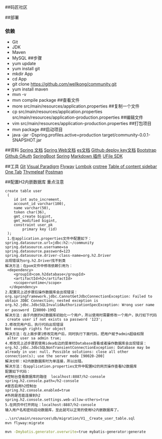##码匠社区

##部署
### 依赖
- Git
- JDK
- Maven
- MySQL
##步骤
- yum update
- yum install git
- mkdir App
- cd App
- git clone https://github.com/wellkong/community.git
- yum install maven
- mvn -v
- mvn compile package
##查看文件
- more src/main/resources/application.properties
##复制一个文件
- cp src/main/resources/application.properties src/main/resources/application-production.properties
##编辑文件
- vim src/main/resources/application-production.properties
##打包项目
- mvn package
##启动项目
- java -jar -Dspring.profiles.active=production target/community-0.0.1-SNAPSHOT.jar


##资料
[Spring 文档](https://spring.io/guides)
[Spring Web文档](https://spring.io/guides/gs/serving-web-content/)
[es文档](https://elasticsearch.cn/explore)
[Github deploy key文档](https://developer.github.com/v3/guides/managing-deploy-keys/#deploy-kys)
[Bootstrap](https://v3.bootcss.com/getting-started/)
[Github OAuth](https://developer.github.com/apps/building-oauth-apps/creating-an-oauth-app/)
[SpringBoot](https://docs.spring.io/spring-boot/docs/)
[Spring](https://docs.spring.io/spring/docs/5.2.4.RELEASE/spring-framework-reference/web.html#mvc-handlermapping-interceptor)
[Markdown 插件](http://editor.md.ipandao.com/)
[UFile SDK](https://github.com/ucloud/ufile-sdk-java)

##工具
[Git](https://git-scm.com/download)
[Visual Paradigm](https://www.visual-paradigm.com)
[Flyway](https://flywaydb.org/getstarted/firststeps/maven)
[Lombok](https://www.projectlombok.org)
[crotree](https://www.octotree.io)
[Table of content sidebar](https://chrome.google.com/webstore/detail/table-of-contents-sidebar/ohohkfheange)
[One Tab](https://chrme.google.com/webstore/detail/chphlpgkbolifaimnlloiipkdnihall)
[Thymeleaf](https://www.thymeleaf.org/doc/tutorials/3.0/usingthymeleaf.html#setting-attribute-values)
[Postman](https://chrome.google.com/webstore/detail/coohjcphdfgbiolnekdpbcijmhambjff)

##配置H2内嵌数据库 重点注意
```
create table user
 (
 	id int auto_increment,
 	account_id varchar(100),
 	name varchar(50),
 	token char(36),
 	gmt_create bigint,
 	gmt_modified bigint,
 	constraint user_pk
 		primary key (id)
 );
 1.在application.properties文件中配置如下：
spring.datasource.url=jdbc:h2:~/community
spring.datasource.username=sa
spring.datasource.password=123
spring.datasource.driver-class-name=org.h2.Driver
出现错误为org.h2.Driver找不到类
解决方法：在pom文件中修改依赖引用为：
 <dependency>
    <groupId>com.h2database</groupId>
    <artifactId>h2</artifactId>
    <scope>runtime</scope>
  </dependency>
2.配置完上述步骤后操作数据库会出现错误：
org.springframework.jdbc.CannotGetJdbcConnectionException: Failed to obtain JDBC Connection; nested exception is org.h2.jdbc.JdbcSQLInvalidAuthorizationSpecException: Wrong user name or password 【28000-199】
解决方法：由于内嵌的H2数据库初始化一个用户，所以使用时需要修改一个用户，执行如下代码
 create user if not exists sa password '123';
3.修改完用户后，执行代码出现错误
Not enough rights for object
解决方法：在上面步骤1修改完用户后，同时执行下面代码，把用户赋予admin超级权限
 alter user sa admin true;
4.修改完上述步骤若使用idea右边的菜单栏Database查看或者操作数据库会出现错误：
org.h2.jdbc.JdbcSQLNonTransientConnectionException: Database may be already in use: null. Possible solutions: close all other connection(s); use the server mode [90020-200]
解决分析：H2内嵌数据库时为单连接，所以出错。
解决方法：在application.properties文件中配置H2的网页操作查看h2数据库
配置如下代码：
#控制台查看数据库的路径  localhost:8887/h2-console
spring.h2.console.path=/h2-console
#是否启用h2控制台
spring.h2.console.enabled=true
#外网是否能连接到h2
spring.h2.console.settings.web-allow-others=true
5.在网页中打开网址：localhost:8887/h2-console
输入用户名和密码启动数据库，至此就可以正常的使用h2内嵌数据库了。
```
```bash
..\src\main\resources\db/migration/V1__Create_user_table.sql
mvn flyway:migrate

mvn -Dmybatis.generator.overwrite=true mybatis-generator:generate
```
